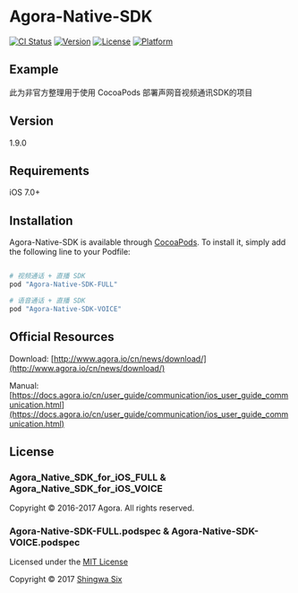 # Agora-Native-SDK

[![CI Status](http://img.shields.io/travis/shingwasix/Agora-Native-SDK.svg?style=flat)](https://travis-ci.org/shingwasix/Agora-Native-SDK)
[![Version](https://img.shields.io/cocoapods/v/Agora-Native-SDK.svg?style=flat)](http://cocoapods.org/pods/Agora-Native-SDK-FULL)
[![License](https://img.shields.io/cocoapods/l/Agora-Native-SDK.svg?style=flat)](http://cocoapods.org/pods/Agora-Native-SDK-FULL)
[![Platform](https://img.shields.io/cocoapods/p/Agora-Native-SDK.svg?style=flat)](http://cocoapods.org/pods/Agora-Native-SDK-FULL)

## Example

此为非官方整理用于使用 CocoaPods 部署声网音视频通讯SDK的项目

## Version

1.9.0

## Requirements

iOS 7.0+

## Installation

Agora-Native-SDK is available through [CocoaPods](http://cocoapods.org). To install
it, simply add the following line to your Podfile:

```ruby

# 视频通话 + 直播 SDK
pod "Agora-Native-SDK-FULL"

# 语音通话 + 直播 SDK
pod "Agora-Native-SDK-VOICE"
```

## Official Resources

Download: [http://www.agora.io/cn/news/download/](http://www.agora.io/cn/news/download/)

Manual: [https://docs.agora.io/cn/user_guide/communication/ios_user_guide_communication.html](https://docs.agora.io/cn/user_guide/communication/ios_user_guide_communication.html)

## License

### Agora_Native_SDK_for_iOS_FULL & Agora_Native_SDK_for_iOS_VOICE

Copyright &copy; 2016-2017 Agora. All rights reserved.

### Agora-Native-SDK-FULL.podspec & Agora-Native-SDK-VOICE.podspec

Licensed under the [MIT License]

Copyright &copy; 2017 [Shingwa Six]

[CocoaPods]: http://cocoapods.org/
[MIT License]: http://creativecommons.org/licenses/MIT/
[Shingwa Six]: https://github.com/shingwasix

